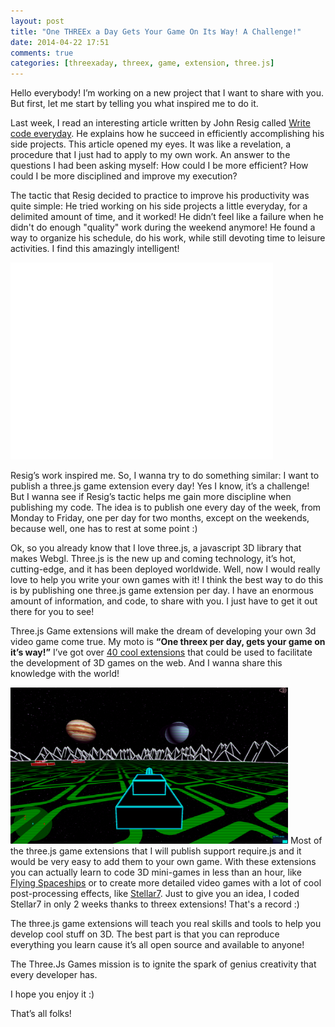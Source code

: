 ```yaml
---
layout: post
title: "One THREEx a Day Gets Your Game On Its Way! A Challenge!"
date: 2014-04-22 17:51
comments: true
categories: [threexaday, threex, game, extension, three.js]
---
```



Hello everybody! I’m working on a new project that I want to share with you. But first, let me start by telling you what inspired me to do it. 

Last week, I read an interesting article written by John Resig called [Write code everyday](http://ejohn.org/blog/write-code-every-day/). He explains how he succeed in efficiently accomplishing his side projects. This article opened my eyes. It was like a revelation, a procedure that I just had to apply to my own work. An answer to the questions I had been asking myself: How could I be more efficient? How could I be more disciplined and improve my execution?

The tactic that Resig decided to practice to improve his productivity was quite simple: He tried working on his side projects a little everyday, for a delimited amount of time, and it worked! He didn’t feel like a failure when he didn't do enough "quality" work during the weekend anymore! He found a way to organize his schedule, do his work, while still devoting time to leisure activities. I find this amazingly intelligent! 

<iframe width="420" height="315" src="//www.youtube.com/embed/wESF0NdMWBE" frameborder="0" allowfullscreen></iframe>


Resig’s work inspired me. So, I wanna try to do something similar: I want to publish a three.js game extension every day! Yes I know, it’s a challenge! But I wanna see if Resig’s tactic helps me gain more discipline when publishing my code. The idea is to publish one every day of the week, from Monday to Friday, one per day for two months, except on the weekends, because well, one has to rest at some point :) 

Ok, so you already know that I love three.js, a javascript 3D library that makes Webgl. Three.js is the new up and coming technology, it’s hot, cutting-edge, and it has been deployed worldwide. Well, now I would really love to help you write your own games with it! I think the best way to do this is by publishing one three.js game extension per day. I have an enormous amount of information, and code, to share with you. I just have to get it out there for you to see! 

Three.js Game extensions will make the dream of developing your own 3d video game come true. My moto is **“One threex per day, gets your game on it’s way!”** I’ve got over [40 cool extensions](http://www.threejsgames.com/extensions/) that could be used to facilitate the development of 3D games on the web. And I wanna share this knowledge with the world!

<a href='http://jeromeetienne.github.io/stellar7/' target='_blank'><img class="right" src="/data/2014-04-22-one-threex-a-day-gets-your-game-on-its-way-a-challenge/images/stellar7-screenshot.png" width="444" height="250"></a>
Most of the three.js game extensions that I will publish support require.js and it would be very easy to add them to your own game. With these extensions you can actually learn to code 3D mini-games in less than an hour, like [Flying Spaceships](http://learningthreejs.com/blog/2014/01/10/flying-spaceship-minigame/) or to create more detailed video games with a lot of cool post-processing effects, like [Stellar7](http://jeromeetienne.github.io/stellar7/). Just to give you an idea, I coded Stellar7 in only 2 weeks thanks to threex extensions! That's a record :) 

The three.js game extensions will teach you real skills and tools to help you develop cool stuff on 3D. The best part is that you can reproduce everything you learn cause it’s all open source and available to anyone!

The Three.Js Games mission is to ignite the spark of genius creativity that every developer has.

I hope you enjoy it :)

That’s all folks!